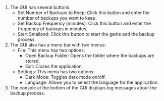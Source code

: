1. The GUI has several buttons:
   - Set Number of Backups to Keep: Click this button and enter the number of backups you want to keep.
   - Set Backup Frequency (minutes): Click this button and enter the frequency of backups in minutes.
   - Start Smalland: Click this button to start the game and the backup process.
2. The GUI also has a menu bar with two menus:
   - File: This menu has two options:
     - Open Backup Folder: Opens the folder where the backups are stored.
     - Exit: Closes the application.
   - Settings: This menu has two options:
     - Dark Mode: Toggles dark mode on/off.
     - Language: Allows you to select the language for the application.
3. The console at the bottom of the GUI displays log messages about the backup process.
